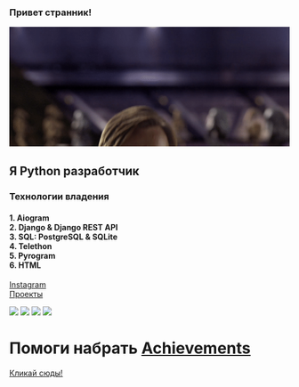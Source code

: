 ### Привет странник!

![](/MeagerHardtofindAlbertosaurus-size_restricted.gif)  

## Я Python разработчик

### Технологии владения

#### 1. Aiogram <br> 2. Django & Django REST API <br> 3. SQL: PostgreSQL & SQLite <br> 4. Telethon <br> 5. Pyrogram <br> 6. HTML

[Instagram](https://www.instagram.com/zufar_ik)<br>
[Проекты](https://github.com/zufar-ik?tab=repositories)

<img src="https://s3.dualstack.us-east-2.amazonaws.com/pythondotorg-assets/media/community/logos/python-logo-only.png" width="50">        <img src="https://static.djangoproject.com/img/logos/django-logo-negative.svg" width="150">        <img src="https://docs.aiogram.dev/en/latest/_static/logo.png" width="65">         <img src="https://i.ibb.co/MSwXhXD/photo-2023-01-02-19-52-41.jpg" width="60">

# Помоги набрать [Achievements](https://github.com/zufar-ik?tab=achievements)

[Кликай сюды!](https://github.com/zufar-ik/DefaultForBot)

